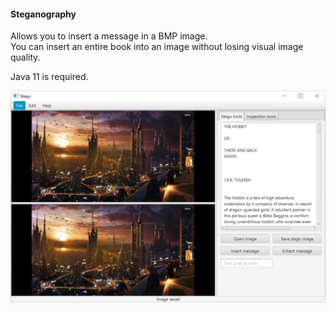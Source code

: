 #### Steganography
Allows you to insert a message in a BMP image.  
You can insert an entire book into an image without losing  visual image quality.

Java 11 is required.

![Screenshot](screenshot.jpg)
